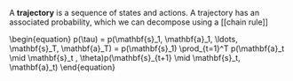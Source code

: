 A **trajectory** is a sequence of states and actions. A trajectory has an associated probability, which we can decompose using a [[chain rule]]

\begin{equation}
p(\tau) = p(\mathbf{s}_1, \mathbf{a}_1, \ldots, \mathbf{s}_T, \mathbf{a}_T) = p(\mathbf{s}\_1) \prod\_{t=1}^T p(\mathbf{a}_t \mid \mathbf{s}\_t , \theta)p(\mathbf{s}\_{t+1} \mid \mathbf{s}_t, \mathbf{a}_t)
\end{equation}